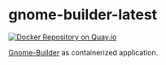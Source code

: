 # gnome-builder-latest

[![Docker Repository on Quay.io](https://quay.io/repository/piqus/gnome-builder-latest/status "Docker Repository on Quay.io")](https://quay.io/repository/piqus/gnome-builder-latest)

[Gnome-Builder](https://wiki.gnome.org/Apps/Builder) as containerized application.
